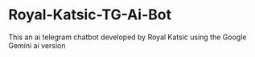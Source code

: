 # Royal-Katsic-TG-Ai-Bot
This an ai telegram chatbot developed by Royal Katsic using the Google Gemini ai version 
